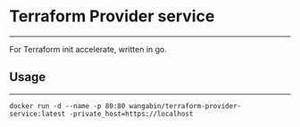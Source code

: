 # Terraform Provider service

---

For Terraform init accelerate, written in go.

## Usage

---

```shell
docker run -d --name -p 80:80 wangabin/terraform-provider-service:latest -private_host=https://localhost
```
